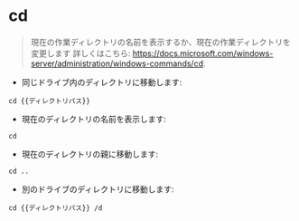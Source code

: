 # cd

> 現在の作業ディレクトリの名前を表示するか、現在の作業ディレクトリを変更します
> 詳しくはこちら:  <https://docs.microsoft.com/windows-server/administration/windows-commands/cd>.

- 同じドライブ内のディレクトリに移動します:

`cd {{ディレクトリパス}}`

- 現在のディレクトリの名前を表示します:

`cd`

- 現在のディレクトリの親に移動します:

`cd ..`

- 別のドライブのディレクトリに移動します:

`cd {{ディレクトリパス}} /d`
